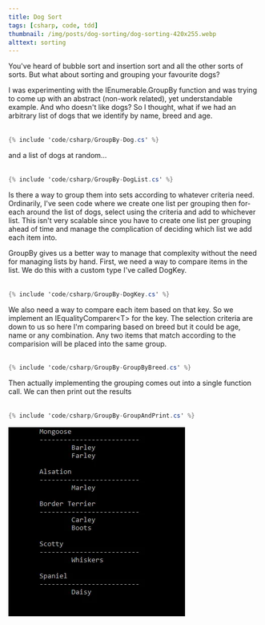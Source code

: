 ```yaml
---
title: Dog Sort
tags: [csharp, code, tdd]
thumbnail: /img/posts/dog-sorting/dog-sorting-420x255.webp
alttext: sorting
---
```


You've heard of bubble sort and insertion sort and all the other sorts of sorts. But what about sorting and grouping
your favourite dogs?

I was experimenting with the IEnumerable.GroupBy function and was trying to come up with an abstract (non-work related), yet
understandable example. And who doesn't like dogs? So I thought, what if we had an arbitrary list of dogs that we
identify by name, breed and age.

```csharp

{% include 'code/csharp/GroupBy-Dog.cs' %}

```

and a list of dogs at random...

```csharp

{% include 'code/csharp/GroupBy-DogList.cs' %}

```

Is there a way to group them into sets according to whatever criteria need. Ordinarily, I've seen code where we create one
list per grouping then for-each around the list of dogs, select using the criteria and add to whichever list. This isn't
very scalable since you have to create one list per grouping ahead of time and manage the complication of deciding which
list we add each item into.

GroupBy gives us a better way to manage that complexity without the need for managing lists by hand. First, we need a way to
compare items in the list. We do this with a custom type I've called DogKey.

```csharp

{% include 'code/csharp/GroupBy-DogKey.cs' %}

```

We also need a way to compare each item based on that key. So we implement an IEqualityComparer&lt;T&gt; for the key. The selection criteria
are down to us so here I'm comparing based on breed but it could be age, name or any combination. Any two items that match
according to the comparision will be placed into the same group.

```csharp

{% include 'code/csharp/GroupBy-GroupByBreed.cs' %}

```

Then actually implementing the grouping comes out into a single function call. We can then print out the results

```csharp

{% include 'code/csharp/GroupBy-GroupAndPrint.cs' %}

```

![results](/img/posts/dog-sorting/console.webp "console output")
